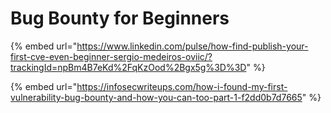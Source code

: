 # Bug Bounty for Beginners

{% embed url="https://www.linkedin.com/pulse/how-find-publish-your-first-cve-even-beginner-sergio-medeiros-oviic/?trackingId=npBm4B7eKd%2FqKzOod%2Bgx5g%3D%3D" %}

{% embed url="https://infosecwriteups.com/how-i-found-my-first-vulnerability-bug-bounty-and-how-you-can-too-part-1-f2dd0b7d7665" %}
